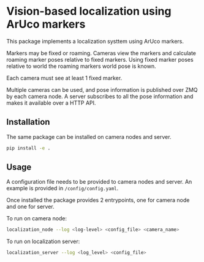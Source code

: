 # Vision-based localization using ArUco markers

This package implements a localization systtem using ArUco markers.

Markers may be fixed or roaming. Cameras view the markers and calculate
roaming marker poses relative to fixed markers. Using fixed marker poses
relative to world the roaming markers world pose is known.

Each camera must see at least 1 fixed marker.

Multiple cameras can be used, and pose information is published over ZMQ
by each camera node. A server subscribes to all the pose information and
makes it available over a HTTP API.

## Installation

The same package can be installed on camera nodes and server.

```sh
pip install -e .
```

## Usage

A configuration file needs to be provided to camera nodes and server.
An example is provided in `/config/config.yaml`.

Once installed the package provides 2 entrypoints, one for camera node
and one for server.

To run on camera node:

```sh
localization_node --log <log-level> <config_file> <camera_name>
```

To run on localization server:

```sh
localization_server --log <log_level> <config_file>
```